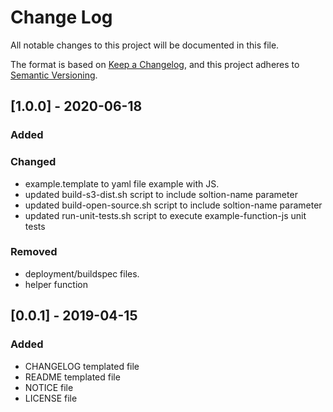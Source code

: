 # Change Log
All notable changes to this project will be documented in this file.

The format is based on [Keep a Changelog](https://keepachangelog.com/en/1.0.0/),
and this project adheres to [Semantic Versioning](https://semver.org/spec/v2.0.0.html).

## [1.0.0] - 2020-06-18
### Added


### Changed
- example.template to yaml file example with JS.
- updated build-s3-dist.sh script to include soltion-name parameter
- updated build-open-source.sh script to include soltion-name parameter
- updated run-unit-tests.sh script to execute example-function-js unit tests

### Removed
- deployment/buildspec files.
- helper function

## [0.0.1] - 2019-04-15
### Added
- CHANGELOG templated file
- README templated file
- NOTICE file
- LICENSE file
